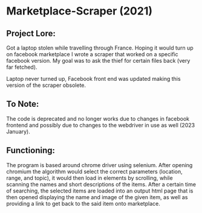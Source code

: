 # Marketplace-Scraper (2021)


## Project Lore:
Got a laptop stolen while travelling through France. Hoping it would turn up on facebook marketplace I wrote a scraper that worked on a specific facebook version.
My goal was to ask the thief for certain files back (very far fetched).

Laptop never turned up, Facebook front end was updated making this version of the scraper obsolete.

## To Note:
The code is deprecated and no longer works due to changes in facebook frontend and possibly due to changes to the webdriver in use as well (2023 January).


## Functioning:

The program is based around chrome driver using selenium. After opening chromium the algorithm would select the correct parameters (location, range, and topic), it would then load in elements by scrolling, while scanning the names and short descriptions of the items. After a certain time of searching, the selected items are loaded into an output html page that is then opened displaying the name and image of the given item, as well as providing a link to get back to the said item onto marketplace.

